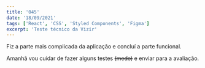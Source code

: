```yaml
---
title: '045'
date: '18/09/2021'
tags: ['React', 'CSS', 'Styled Components', 'Figma']
excerpt: 'Teste técnico da Vizir'
---
```

Fiz a parte mais complicada da aplicação e concluí a parte funcional.

Amanhã vou cuidar de fazer alguns testes ~~(medo)~~ e enviar para a avaliação.
